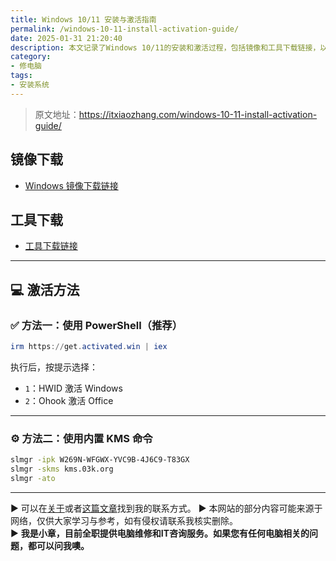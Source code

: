 ```yaml
---
title: Windows 10/11 安装与激活指南
permalink: /windows-10-11-install-activation-guide/
date: 2025-01-31 21:20:40
description: 本文记录了Windows 10/11的安装和激活过程，包括镜像和工具下载链接，以及针对不同版本（专业版、企业版、家庭版、教育版）的KMS激活命令，帮助用户顺利完成系统安装与激活。
category:
- 修电脑
tags:
- 安装系统
---
```


> 原文地址：<https://itxiaozhang.com/windows-10-11-install-activation-guide/>  

## 镜像下载  

- [Windows 镜像下载链接](https://winnew.cn/)

## 工具下载  

- [工具下载链接](https://www.123684.com/s/dptuVv-6fQW3)

---

## 💻 激活方法

### ✅ 方法一：使用 PowerShell（推荐）

```powershell
irm https://get.activated.win | iex
```

执行后，按提示选择：

- `1`：HWID 激活 Windows
- `2`：Ohook 激活 Office

---

### ⚙️ 方法二：使用内置 KMS 命令

```bash
slmgr -ipk W269N-WFGWX-YVC9B-4J6C9-T83GX
slmgr -skms kms.03k.org
slmgr -ato
```

---
▶ 可以在[关于](https://itxiaozhang.com/about/)或者[这篇文章](https://itxiaozhang.com/about-computer-repair-services-with-me/)找到我的联系方式。
▶ 本网站的部分内容可能来源于网络，仅供大家学习与参考，如有侵权请联系我核实删除。  
▶ **我是小章，目前全职提供电脑维修和IT咨询服务。如果您有任何电脑相关的问题，都可以问我噢。**  
